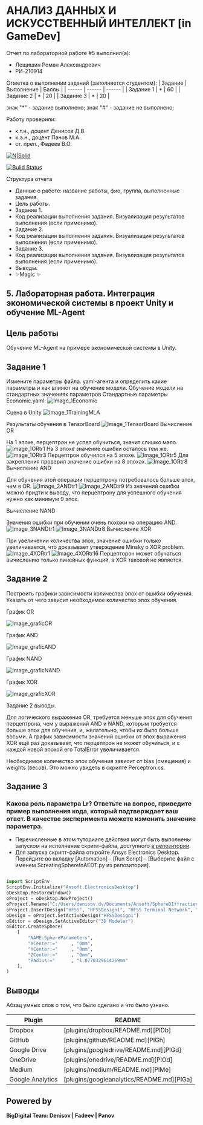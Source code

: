 # АНАЛИЗ ДАННЫХ И ИСКУССТВЕННЫЙ ИНТЕЛЛЕКТ [in GameDev]
Отчет по лабораторной работе #5 выполнил(а):
- Лещишин Роман Александрович
- РИ-210914

Отметка о выполнении заданий (заполняется студентом):
| Задание | Выполнение | Баллы |
| ------ | ------ | ------ |
| Задание 1 | * | 60 |
| Задание 2 | * | 20 |
| Задание 3 | * | 20 |

знак "*" - задание выполнено; знак "#" - задание не выполнено;

Работу проверили:
- к.т.н., доцент Денисов Д.В.
- к.э.н., доцент Панов М.А.
- ст. преп., Фадеев В.О.

[![N|Solid](https://cldup.com/dTxpPi9lDf.thumb.png)](https://nodesource.com/products/nsolid)

[![Build Status](https://travis-ci.org/joemccann/dillinger.svg?branch=master)](https://travis-ci.org/joemccann/dillinger)

Структура отчета

- Данные о работе: название работы, фио, группа, выполненные задания.
- Цель работы.
- Задание 1.
- Код реализации выполнения задания. Визуализация результатов выполнения (если применимо).
- Задание 2.
- Код реализации выполнения задания. Визуализация результатов выполнения (если применимо).
- Задание 3.
- Код реализации выполнения задания. Визуализация результатов выполнения (если применимо).
- Выводы.
- ✨Magic ✨

## 5. Лабораторная работа. Интеграция экономической системы в проект Unity и обучение ML-Agent
## Цель работы
Обучение ML-Agent на примере экономической системы в Unity.

## Задание 1
Измените параметры файла. yaml-агента и определить какие параметры и 
как влияют на обучение модели.
Обучение модели на стандартных значениях параметров
Стандартные параметры Economic.yaml:
![Image_1Economic](https://user-images.githubusercontent.com/114608473/208230734-ea46db26-767b-4c0f-8353-817ff01649cc.jpg)

Cцена в Unity
![Image_1TrainingMLA](https://user-images.githubusercontent.com/114608473/208230449-57001425-9950-448a-bb97-028b2aef1a1b.jpg)

Результаты обучения в TensorBoard
![Image_1TensorBoard](https://user-images.githubusercontent.com/114608473/208230495-b3ae7d0d-74c9-426d-be05-b8de7bb938eb.jpg)
Вычисление OR

На 1 эпохе, перцептрон не успел обучиться, значит слишко мало.
![Image_1ORtr1](https://user-images.githubusercontent.com/114608473/207904208-fc7c7521-ca2e-4b74-ac64-eb246914aa6e.jpg)
На 3 эпохе значение ошибки осталось тем же.
![Image_1ORtr3](https://user-images.githubusercontent.com/114608473/207904593-91e3f7f4-a760-405d-851e-5d7a3c85b728.jpg)
Перцептрон обучился на 5 эпохе.
![Image_1ORtr5](https://user-images.githubusercontent.com/114608473/207904728-ac2ce7c9-1599-4753-9b4f-18daa57412c2.jpg)
Для закрепления проверил значение ошибки на 8 эпохах.
![Image_1ORtr8](https://user-images.githubusercontent.com/114608473/207904889-4fec54c5-ba1e-4a67-b0a4-78c9856e9e56.jpg)
Вычисление AND

Для обучения этой операции перцептрону потребовалось больше эпох, чем в OR.
![Image_2ANDtr1](https://user-images.githubusercontent.com/114608473/207905229-f851b8c2-949b-4249-93c0-dea48901d101.jpg)
![Image_2ANDtr9](https://user-images.githubusercontent.com/114608473/207905283-a98c19b1-adaa-43c3-a14f-20977c0f1ed0.jpg)
Из значений ошибки можно придти к выводу, что перцептрону для успешного обучения нужно как минимум 9 эпох.

Вычисление NAND

Значения ошибки при обучении очень похожи на операцию AND.
![Image_3NANDtr1](https://user-images.githubusercontent.com/114608473/207906562-ede778b6-1dbe-430e-b210-f6fd606caf08.jpg)
![Image_3NANDtr8](https://user-images.githubusercontent.com/114608473/207906588-0e6b0f58-32df-4212-8021-4b2cf0cb7a95.jpg)
Вычисление XOR

При увеличении количества эпох, значение ошибки только увеличивается, что доказывает утверждение Minsky о XOR problem.
![Image_4XORtr1](https://user-images.githubusercontent.com/114608473/207906987-701830bf-15a5-40f2-a9da-45b73587267b.jpg)
![Image_4XORtr16](https://user-images.githubusercontent.com/114608473/207907081-9f2c0f6b-f1da-4884-a0bc-2dfdf3f077f0.jpg)
Перцепторон может обучаться вычислению только линейных функций, а XOR таковой не является.
## Задание 2
Построить графики зависимости количества эпох от ошибки обучения. Указать от чего зависит необходимое количество эпох обучения.

График OR

![Image_graficOR](https://user-images.githubusercontent.com/114608473/207915129-f70fb653-52b4-4f77-aaac-dc0502e0e7ce.jpg)

График AND

![Image_graficAND](https://user-images.githubusercontent.com/114608473/207915334-496981f7-71a7-455c-b0ac-79f1ed3f7ac9.jpg)

График NAND

![Image_graficNAND](https://user-images.githubusercontent.com/114608473/207915467-49cf6c22-c3ef-4bbd-8835-bc28acfa7e9f.jpg)

График XOR

![Image_graficXOR](https://user-images.githubusercontent.com/114608473/207915547-62c1864e-9872-4b4b-91a8-2b20e6bf065a.jpg)

Задание 2 выводы.

Для логического выражения OR, требуется меньше эпох для обучения перцептрона, чем у выражений AND и NAND, которым требуется больше эпох для обучения, и, желательно, чтобы их было больше восьми. А график зависимости значений ошибки от эпох выражения XOR ещё раз доказывает, что перцептрон не может обучиться, и с каждой новой эпохой его TotalError увеличивается.

Необходимое количество эпох обучения зависит от bias (смещения) и weights (весов). Это можно увидеть в скрипте Perceptron.cs.
## Задание 3
### Какова роль параметра Lr? Ответьте на вопрос, приведите пример выполнения кода, который подтверждает ваш ответ. В качестве эксперимента можете изменить значение параметра.

- Перечисленные в этом туториале действия могут быть выполнены запуском на исполнение скрипт-файла, доступного [в репозитории](https://github.com/Den1sovDm1triy/hfss-scripting/blob/main/ScreatingSphereInAEDT.py).
- Для запуска скрипт-файла откройте Ansys Electronics Desktop. Перейдите во вкладку [Automation] - [Run Script] - [Выберите файл с именем ScreatingSphereInAEDT.py из репозитория].

```py

import ScriptEnv
ScriptEnv.Initialize("Ansoft.ElectronicsDesktop")
oDesktop.RestoreWindow()
oProject = oDesktop.NewProject()
oProject.Rename("C:/Users/denisov.dv/Documents/Ansoft/SphereDIffraction.aedt", True)
oProject.InsertDesign("HFSS", "HFSSDesign1", "HFSS Terminal Network", "")
oDesign = oProject.SetActiveDesign("HFSSDesign1")
oEditor = oDesign.SetActiveEditor("3D Modeler")
oEditor.CreateSphere(
	[
		"NAME:SphereParameters",
		"XCenter:="		, "0mm",
		"YCenter:="		, "0mm",
		"ZCenter:="		, "0mm",
		"Radius:="		, "1.0770329614269mm"
	], 
)

```

## Выводы

Абзац умных слов о том, что было сделано и что было узнано.

| Plugin | README |
| ------ | ------ |
| Dropbox | [plugins/dropbox/README.md][PlDb] |
| GitHub | [plugins/github/README.md][PlGh] |
| Google Drive | [plugins/googledrive/README.md][PlGd] |
| OneDrive | [plugins/onedrive/README.md][PlOd] |
| Medium | [plugins/medium/README.md][PlMe] |
| Google Analytics | [plugins/googleanalytics/README.md][PlGa] |

## Powered by

**BigDigital Team: Denisov | Fadeev | Panov**
